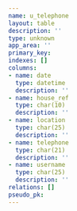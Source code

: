 ```yaml
---
name: u_telephone
layout: table
description: ''
type: unknown
app_area: ''
primary_key: 
indexes: []
columns:
- name: date
  type: datetime
  description: ''
- name: house_ref
  type: char(10)
  description: ''
- name: location
  type: char(25)
  description: ''
- name: telephone
  type: char(21)
  description: ''
- name: username
  type: char(25)
  description: ''
relations: []
pseudo_pk: 
---
```


